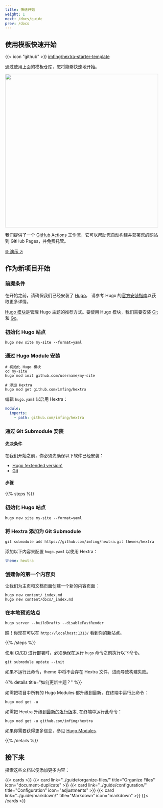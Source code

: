```yaml
---
title: 快速开始
weight: 1
next: /docs/guide
prev: /docs
---
```


## 使用模板快速开始

{{< icon "github" >}}&nbsp;[imfing/hextra-starter-template](https://github.com/imfing/hextra-starter-template)

通过使用上面的模板仓库，您将能够快速地开始。

<img src="https://docs.github.com/assets/cb-77734/mw-1440/images/help/repository/use-this-template-button.webp" width="500">

我们提供了一个 [GitHub Actions 工作流](https://docs.github.com/cn/pages/getting-started-with-github-pages/configuring-a-publishing-source-for-your-github-pages-site#publishing-with-a-custom-github-actions-workflow)，它可以帮助您自动构建并部署您的网站到 GitHub Pages，并免费托管。

[🌐 演示 ↗](https://imfing.github.io/hextra-starter-template/)

## 作为新项目开始

### 前提条件

在开始之前，请确保我们已经安装了 [Hugo](https://gohugo.io/)。
请参考 Hugo 的[官方安装指南](https://gohugo.io/installation/)以获取更多详情。

[Hugo 模块](https://gohugo.io/hugo-modules/)是管理 Hugo 主题的推荐方式。要使用 Hugo 模块，我们需要安装 [Git](https://git-scm.com/) 和 [Go](https://go.dev/)。

### 初始化 Hugo 站点

```shell
hugo new site my-site --format=yaml
```

### 通过 Hugo Module 安装

```shell
# 初始化 Hugo 模块
cd my-site
hugo mod init github.com/username/my-site

# 添加 Hextra 
hugo mod get github.com/imfing/hextra
```

编辑 `hugo.yaml` 以启用 Hextra：

```yaml
module:
  imports:
    - path: github.com/imfing/hextra
```

### 通过 Git Submodule 安装

#### 先决条件

在我们开始之前，你必须先确保以下软件已经安装：

- [Hugo (extended version)](https://gohugo.io/installation/)
- [Git](https://git-scm.com/)

#### 步骤

{{% steps %}}

### 初始化 Hugo 站点

```shell
hugo new site my-site --format=yaml
```

### 将 Hextra 添加为 Git Submodule

```shell
git submodule add https://github.com/imfing/hextra.git themes/hextra
```

添加以下内容来配置 `hugo.yaml` 以使用 Hextra：

```yaml
theme: hextra
```

### 创建你的第一个内容页

让我们为主页和文档页面创建一个新的内容页面：

```shell
hugo new content/_index.md
hugo new content/docs/_index.md
```

### 在本地预览站点

```shell
hugo server --buildDrafts --disableFastRender
```

瞧！你现在可以在 `http://localhost:1313/` 看到你的新站点。

{{% /steps %}}




使用 [CI/CD](https://en.wikipedia.org/wiki/CI/CD) 进行部署时，必须确保在运行 `hugo` 命令之前执行以下命令。

```shell
git submodule update --init
```

如果不运行此命令，theme 中将不会存在 Hextra 文件，进而导致构建失败。


{{% details title="如何更新主题？" %}}

如需把项目中所有的 Hugo Modules 都升级到最新，在终端中运行此命令：

```shell
hugo mod get -u
```

如需把 Hextra 升级到[最新的发行版本](https://github.com/imfing/hextra/releases), 在终端中运行此命令：

```shell
hugo mod get -u github.com/imfing/hextra
```

如果你需要获得更多信息，参见 [Hugo Modules](https://gohugo.io/hugo-modules/use-modules/#update-all-modules).

{{% /details %}}

## 接下来

探索这些文档以便添加更多内容：

{{< cards >}}
  {{< card link="../guide/organize-files/" title="Organize Files" icon="document-duplicate" >}}
  {{< card link="../guide/configuration/" title="Configuration" icon="adjustments" >}}
  {{< card link="../guide/markdown/" title="Markdown" icon="markdown" >}}
{{< /cards >}}
